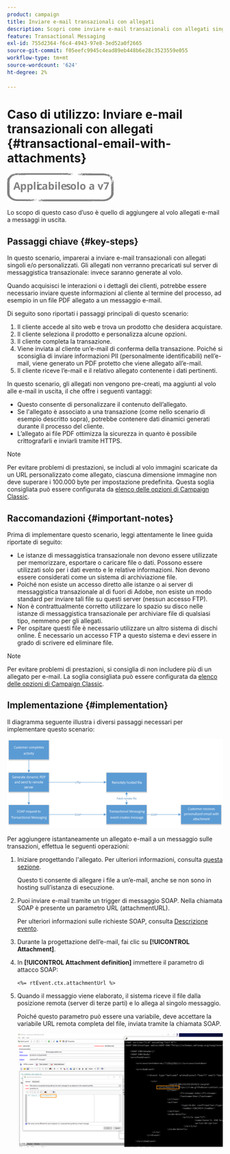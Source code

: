 ```yaml
---
product: campaign
title: Inviare e-mail transazionali con allegati
description: Scopri come inviare e-mail transazionali con allegati singoli e/o personalizzati utilizzando Adobe Campaign
feature: Transactional Messaging
exl-id: 755d2364-f6c4-4943-97e8-3ed52a0f2665
source-git-commit: f05eefc9945c4ead89eb448b6e28c3523559e055
workflow-type: tm+mt
source-wordcount: '624'
ht-degree: 2%

---
```


# Caso di utilizzo: Inviare e-mail transazionali con allegati {#transactional-email-with-attachments}

![](../../assets/v7-only.svg)

Lo scopo di questo caso d’uso è quello di aggiungere al volo allegati e-mail a messaggi in uscita.

## Passaggi chiave {#key-steps}

In questo scenario, imparerai a inviare e-mail transazionali con allegati singoli e/o personalizzati. Gli allegati non verranno precaricati sul server di messaggistica transazionale: invece saranno generate al volo.

Quando acquisisci le interazioni o i dettagli dei clienti, potrebbe essere necessario inviare queste informazioni al cliente al termine del processo, ad esempio in un file PDF allegato a un messaggio e-mail.

Di seguito sono riportati i passaggi principali di questo scenario:

1. Il cliente accede al sito web e trova un prodotto che desidera acquistare.
1. Il cliente seleziona il prodotto e personalizza alcune opzioni.
1. Il cliente completa la transazione.
1. Viene inviata al cliente un’e-mail di conferma della transazione. Poiché si sconsiglia di inviare informazioni PII (personalmente identificabili) nell’e-mail, viene generato un PDF protetto che viene allegato all’e-mail.
1. Il cliente riceve l’e-mail e il relativo allegato contenente i dati pertinenti.

In questo scenario, gli allegati non vengono pre-creati, ma aggiunti al volo alle e-mail in uscita, il che offre i seguenti vantaggi:

* Questo consente di personalizzare il contenuto dell’allegato.
* Se l&#39;allegato è associato a una transazione (come nello scenario di esempio descritto sopra), potrebbe contenere dati dinamici generati durante il processo del cliente.
* L’allegato ai file PDF ottimizza la sicurezza in quanto è possibile crittografarli e inviarli tramite HTTPS.

>[!NOTE]
>
>Per evitare problemi di prestazioni, se includi al volo immagini scaricate da un URL personalizzato come allegato, ciascuna dimensione immagine non deve superare i 100.000 byte per impostazione predefinita. Questa soglia consigliata può essere configurata da [elenco delle opzioni di Campaign Classic](../../installation/using/configuring-campaign-options.md#delivery).

## Raccomandazioni {#important-notes}

Prima di implementare questo scenario, leggi attentamente le linee guida riportate di seguito:

* Le istanze di messaggistica transazionale non devono essere utilizzate per memorizzare, esportare o caricare file o dati. Possono essere utilizzati solo per i dati evento e le relative informazioni. Non devono essere considerati come un sistema di archiviazione file.
* Poiché non esiste un accesso diretto alle istanze o ai server di messaggistica transazionale al di fuori di Adobe, non esiste un modo standard per inviare tali file su questi server (nessun accesso FTP).
* Non è contrattualmente corretto utilizzare lo spazio su disco nelle istanze di messaggistica transazionale per archiviare file di qualsiasi tipo, nemmeno per gli allegati.
* Per ospitare questi file è necessario utilizzare un altro sistema di dischi online. È necessario un accesso FTP a questo sistema e devi essere in grado di scrivere ed eliminare file.

>[!NOTE]
>
>Per evitare problemi di prestazioni, si consiglia di non includere più di un allegato per e-mail. La soglia consigliata può essere configurata da [elenco delle opzioni di Campaign Classic](../../installation/using/configuring-campaign-options.md#delivery).

## Implementazione {#implementation}

Il diagramma seguente illustra i diversi passaggi necessari per implementare questo scenario:

![](assets/message-center-uc1.png)

Per aggiungere istantaneamente un allegato e-mail a un messaggio sulle transazioni, effettua le seguenti operazioni:

1. Iniziare progettando l&#39;allegato. Per ulteriori informazioni, consulta [questa sezione](../../delivery/using/attaching-files.md#attach-a-personalized-file).

   Questo ti consente di allegare i file a un’e-mail, anche se non sono in hosting sull’istanza di esecuzione.

1. Puoi inviare e-mail tramite un trigger di messaggio SOAP. Nella chiamata SOAP è presente un parametro URL (attachmentURL).

   Per ulteriori informazioni sulle richieste SOAP, consulta [Descrizione evento](../../message-center/using/event-description.md).

1. Durante la progettazione dell’e-mail, fai clic su **[!UICONTROL Attachment]**.

1. In **[!UICONTROL Attachment definition]** immettere il parametro di attacco SOAP:

   ```
   <%= rtEvent.ctx.attachmentUrl %>
   ```

1. Quando il messaggio viene elaborato, il sistema riceve il file dalla posizione remota (server di terze parti) e lo allega al singolo messaggio.

   Poiché questo parametro può essere una variabile, deve accettare la variabile URL remota completa del file, inviata tramite la chiamata SOAP.

   ![](assets/message-center-uc2.png)
